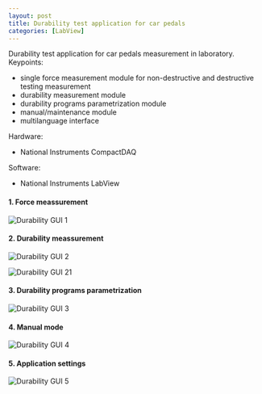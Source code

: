 ```yaml
---
layout: post
title: Durability test application for car pedals
categories: [LabView]
---
```


Durability test application for car pedals measurement in laboratory. Keypoints:
- single force measurement module for non-destructive and destructive testing measurement
- durability measurement module
- durability programs parametrization module
- manual/maintenance module
- multilanguage interface

Hardware:
- National Instruments CompactDAQ

Software:
- National Instruments LabView

#### 1. Force meassurement

![Durability GUI 1](https://codeleccz.github.io/images/DurabilityUIv1/ksr1.png)

#### 2. Durability meassurement

![Durability GUI 2](https://codeleccz.github.io/images/DurabilityUIv1/ksr2.png)

![Durability GUI 21](https://codeleccz.github.io/images/DurabilityUIv1/ksr2_1.png)

#### 3. Durability programs parametrization

![Durability GUI 3](https://codeleccz.github.io/images/DurabilityUIv1/ksr3.png)

#### 4. Manual mode

![Durability GUI 4](https://codeleccz.github.io/images/DurabilityUIv1/ksr4.png)

#### 5. Application settings

![Durability GUI 5](https://codeleccz.github.io/images/DurabilityUIv1/ksr5.png)
